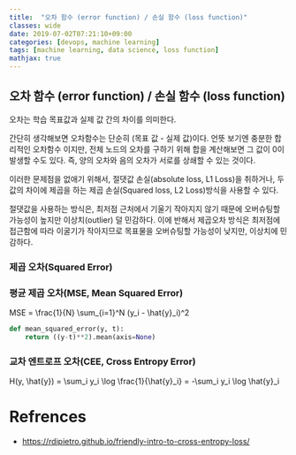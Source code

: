 ```yaml
---
title:  "오차 함수 (error function) / 손실 함수 (loss function)"
classes: wide
date: 2019-07-02T07:21:10+09:00
categories: [devops, machine learning]
tags: [machine learning, data science, loss function]
mathjax: true
---
```


## 오차 함수 (error function) / 손실 함수 (loss function) 
오차는 학습 목표값과 실제 값 간의 차이를 의미한다.

간단히 생각해보면 오차함수는 단순히 (목표 값 - 실제 값)이다. 언뜻 보기엔 충분한 합리적인 오차함수 이지만, 
전체 노드의 오차를 구하기 위해 합을 계산해보면 그 값이 0이 발생할 수도 있다.
즉, 양의 오차와 음의 오차가 서로를 상쇄할 수 있는 것이다.

이러한 문제점을 없애기 위해서, 절댓값 손실(absolute loss, L1 Loss)을 취하거나, 
두 값의 차이에 제곱을 하는 제곱 손실(Squared loss, L2 Loss)방식을 사용할 수 있다.

절댓값을 사용하는 방식은, 최저점 근처에서 기울기 작아지지 않기 때문에 오버슈팅할 가능성이 높지만 이상치(outlier) 덜 민감하다.
이에 반해서 제곱오차 방식은 최저점에 접근함에 따라 이굴기가 작아지므로 목표물을 오버슈팅할 가능성이 낮지만, 이상치에 민감하다.

### 제곱 오차(Squared Error)

### 평균 제곱 오차(MSE, Mean Squared Error)
MSE = \frac{1}{N} \sum_{i=1}^N (y_i - \hat{y}_i)^2

```python
def mean_squared_error(y, t):
    return ((y-t)**2).mean(axis=None)
```
### 교차 엔트로프 오차(CEE, Cross Entropy Error)
H(y, \hat{y}) = \sum_i y_i \log \frac{1}{\hat{y}_i} = -\sum_i y_i \log \hat{y}_i



# Refrences
- https://rdipietro.github.io/friendly-intro-to-cross-entropy-loss/
